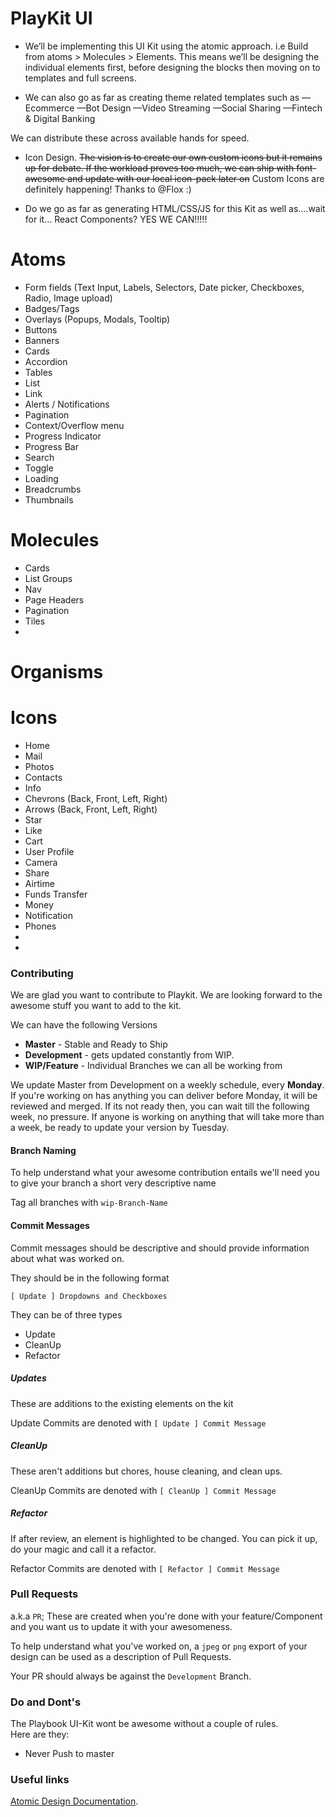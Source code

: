 # PlayKit UI

 - We’ll be implementing this UI Kit using the atomic approach. i.e Build from atoms > Molecules > Elements. This means we’ll be designing the individual elements first, before designing the blocks then moving on to templates and full screens.


- We can also go as far as creating theme related templates such as
—Ecommerce
—Bot Design
—Video Streaming
—Social Sharing
—Fintech & Digital Banking

We can distribute these across available hands for speed.

- Icon Design.
~~The vision is to create our own custom icons but it remains up for debate. If the workload proves too much, we can ship with font-awesome and update with our local icon-pack later on~~
Custom Icons are definitely happening! Thanks to @Flox :)


- Do we go as far as generating HTML/CSS/JS for this Kit as well as….wait for it… React Components? YES WE CAN!!!!!


# Atoms

- Form fields (Text Input, Labels, Selectors, Date picker, Checkboxes, Radio, Image upload)
- Badges/Tags
- Overlays (Popups, Modals, Tooltip)
- Buttons
- Banners
- Cards
- Accordion
- Tables
- List
- Link
- Alerts / Notifications
- Pagination
- Context/Overflow menu
- Progress Indicator
- Progress Bar
- Search
- Toggle
- Loading
- Breadcrumbs
- Thumbnails


# Molecules

- Cards
- List Groups
- Nav
- Page Headers
- Pagination
- Tiles
-


# Organisms


# Icons
- Home
- Mail
- Photos
- Contacts
- Info
- Chevrons (Back, Front, Left, Right)
- Arrows (Back, Front, Left, Right)
- Star
- Like
- Cart
- User Profile
- Camera
- Share
- Airtime
- Funds Transfer
- Money
- Notification
- Phones
-
-

### Contributing
We are glad you want to contribute to Playkit. We are looking forward to the awesome stuff you want to add to the kit.


We can have the following Versions

* **Master** - Stable and Ready to Ship
* **Development** - gets updated constantly from WIP.
* **WIP/Feature** - Individual Branches we can all be working from

We update Master from Development on a weekly schedule, every **Monday**. If you're working on has anything you can deliver before Monday, it will be reviewed and merged. If its not ready then, you can wait till the following week, no pressure. If anyone is working on anything that will take more than a week, be ready to update your version by Tuesday.


#### Branch Naming
To help understand what your awesome contribution entails we'll need you to give your branch a short very descriptive name

Tag all branches with `wip-Branch-Name`


#### Commit Messages

Commit messages should be descriptive and should provide information about what was worked on.

They should be in the following format
```
[ Update ] Dropdowns and Checkboxes
```


They can be of three types

* Update
* CleanUp
* Refactor

##### Updates

These are additions to the existing elements on the kit

Update Commits are denoted with `[ Update ] Commit Message`


##### CleanUp

These aren't additions but chores, house cleaning, and clean ups.

CleanUp Commits are denoted with `[ CleanUp ] Commit Message`

##### Refactor

If after review, an element is highlighted to be changed. You can pick it up, do your magic and call it a refactor.

Refactor Commits are denoted with `[ Refactor ] Commit Message`


### Pull Requests

a.k.a `PR`; These are created when you're done with your feature/Component and you want us to update it with your awesomeness.

To help understand what you've worked on, a `jpeg` or `png` export of your design can be used as a description of Pull Requests.

Your PR should always be against the `Development` Branch.


### Do and Dont's

The Playbook UI-Kit wont be awesome without a couple of rules.  
Here are they:

* Never Push to master

### Useful links
[Atomic Design Documentation](http://atomicdesign.bradfrost.com/chapter-2/).
